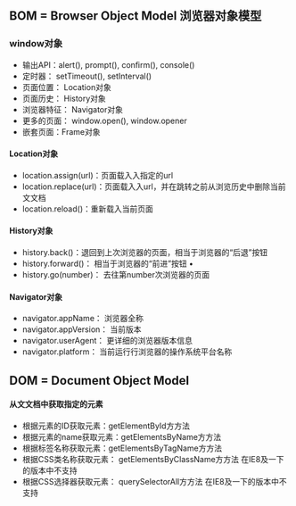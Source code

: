 ## BOM = Browser Object Model 浏览器对象模型
### window对象 
* 输出API：alert(), prompt(), conﬁrm(), console() 
* 定时器： setTimeout(), setInterval() 
* 页面位置： Location对象 
* 页面历史： History对象 
* 浏览器特征： Navigator对象 
* 更多的页面： window.open(),  window.opener 
* 嵌套页面：Frame对象 

#### Location对象 
* location.assign(url)：页面载⼊入指定的url 
* location.replace(url)：页面载⼊入url，并在跳转之前从浏览历史中删除当前⽂文档 
* location.reload()：重新载入当前页面

#### History对象 
* history.back()：退回到上次浏览器的页面，相当于浏览器的“后退”按钮 
* history.forward()： 相当于浏览器的“前进”按钮 •
* history.go(number)： 去往第number次浏览器的页面

#### Navigator对象 
* navigator.appName： 浏览器全称 
* navigator.appVersion： 当前版本 
* navigator.userAgent： 更详细的浏览器版本信息 
* navigator.platform： 当前运⾏行浏览器的操作系统平台名称


## DOM = Document Object Model

#### 从⽂文档中获取指定的元素
* 根据元素的ID获取元素：getElementById⽅方法
* 根据元素的name获取元素：getElementsByName⽅方法 
* 根据标签名称获取元素：getElementsByTagName⽅方法 
* 根据CSS类名称获取元素： getElementsByClassName⽅方法  在IE8及一下的版本中不支持
* 根据CSS选择器获取元素： querySelectorAll⽅方法  在IE8及一下的版本中不支持

